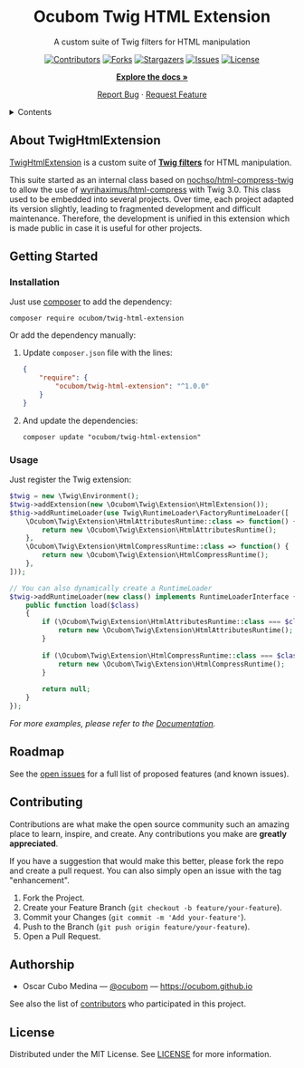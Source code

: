<div align="center">

Ocubom Twig HTML Extension
==========================

A custom suite of Twig filters for HTML manipulation

[![Contributors][contributors-img]][contributors-url]
[![Forks][forks-img]][forks-url]
[![Stargazers][stars-img]][stars-url]
[![Issues][issues-img]][issues-url]
[![License][license-img]][license-url]

[**Explore the docs »**](https://github.com/ocubom/twig-html-extension)

[Report Bug](https://github.com/ocubom/twig-html-extension/issues)
·
[Request Feature](https://github.com/ocubom/twig-html-extension/issues)

</div>

<details>
<summary>Contents</summary>

* [About TwigHtmlExtension](#about-twightmlextension)
* [Getting Started](#getting-started)
    * [Installation](#installation)
    * [Usage](#usage)
* [Roadmap](#roadmap)
* [Contributing](#contributing)
* [Authorship](#authorship)
* [License](#license)

</details>

## About TwigHtmlExtension

[TwigHtmlExtension](https://github.com/ocubom/twig-html-extension) is a custom suite of **[Twig filters]** for HTML manipulation.

This suite started as an internal class based on [nochso/html-compress-twig][] to allow the use of [wyrihaximus/html-compress][] with Twig 3.0.
This class used to be embedded into several projects.
Over time, each project adapted its version slightly, leading to fragmented development and difficult maintenance.
Therefore, the development is unified in this extension which is made public in case it is useful for other projects.

## Getting Started

### Installation

Just use [composer][] to add the dependency:

```console
composer require ocubom/twig-html-extension
```

Or add the dependency manually:

1.  Update ``composer.json`` file with the lines:

    ```json
    {
        "require": {
            "ocubom/twig-html-extension": "^1.0.0"
        }
    }
    ```

2.  And update the dependencies:

    ```console
    composer update "ocubom/twig-html-extension"
    ```

### Usage

Just register the Twig extension:

```php
$twig = new \Twig\Environment();
$twig->addExtension(new \Ocubom\Twig\Extension\HtmlExtension());
$thig->addRuntimeLoader(use Twig\RuntimeLoader\FactoryRuntimeLoader([
    \Ocubom\Twig\Extension\HtmlAttributesRuntime::class => function() {
        return new \Ocubom\Twig\Extension\HtmlAttributesRuntime();
    },
    \Ocubom\Twig\Extension\HtmlCompressRuntime::class => function() {
        return new \Ocubom\Twig\Extension\HtmlCompressRuntime();
    },
]));

// You can also dynamically create a RuntimeLoader 
$twig->addRuntimeLoader(new class() implements RuntimeLoaderInterface {
    public function load($class)
    {
        if (\Ocubom\Twig\Extension\HtmlAttributesRuntime::class === $class) {
            return new \Ocubom\Twig\Extension\HtmlAttributesRuntime();
        }
        
        if (\Ocubom\Twig\Extension\HtmlCompressRuntime::class === $class) {
            return new \Ocubom\Twig\Extension\HtmlCompressRuntime();
        }
        
        return null;
    }
});
```

_For more examples, please refer to the [Documentation](https://github.com/ocubom/twig-html-extension)._

## Roadmap

See the [open issues](https://github.com/ocubom/twig-html-extension/issues) for a full list of proposed features (and known issues).

## Contributing

Contributions are what make the open source community such an amazing place to learn, inspire, and create.
Any contributions you make are **greatly appreciated**.

If you have a suggestion that would make this better, please fork the repo and create a pull request.
You can also simply open an issue with the tag "enhancement".

1. Fork the Project.
2. Create your Feature Branch (`git checkout -b feature/your-feature`).
3. Commit your Changes (`git commit -m 'Add your-feature'`).
4. Push to the Branch (`git push origin feature/your-feature`).
5. Open a Pull Request.

## Authorship

* Oscar Cubo Medina — [@ocubom](https://twitter.com/ocubom) — https://ocubom.github.io

See also the list of [contributors][contributors-url] who participated in this project.

## License

Distributed under the MIT License.
See [LICENSE][] for more information.


[LICENSE]: https://github.com/ocubom/twig-html-extension/blob/master/LICENSE

<!-- Links -->
[composer]: https://getcomposer.org/
[Symfony]: https://symfony.com/
[Twig filters]: https://twig.symfony.com/doc/3.x/advanced.html#filters

<!-- Packagist links -->
[nochso/html-compress-twig]: https://packagist.org/packages/nochso/html-compress-twig
[wyrihaximus/html-compress]: https://packagist.org/packages/wyrihaximus/html-compress

<!-- Project Badges -->
[contributors-img]: https://img.shields.io/github/contributors/ocubom/twig-html-extension.svg?style=for-the-badge
[contributors-url]: https://github.com/ocubom/twig-html-extension/graphs/contributors
[forks-img]:        https://img.shields.io/github/forks/ocubom/twig-html-extension.svg?style=for-the-badge
[forks-url]:        https://github.com/ocubom/twig-html-extension/network/members
[stars-img]:        https://img.shields.io/github/stars/ocubom/twig-html-extension.svg?style=for-the-badge
[stars-url]:        https://github.com/ocubom/twig-html-extension/stargazers
[issues-img]:       https://img.shields.io/github/issues/ocubom/twig-html-extension.svg?style=for-the-badge
[issues-url]:       https://github.com/ocubom/twig-html-extension/issues
[license-img]:      https://img.shields.io/github/license/ocubom/twig-html-extension.svg?style=for-the-badge
[license-url]:      https://github.com/ocubom/twig-html-extension/blob/master/LICENSE
